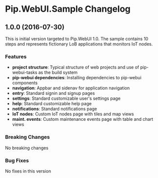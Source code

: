 # Pip.WebUI.Sample Changelog

## <a name="1.0.0"></a> 1.0.0 (2016-07-30)

This is initial version targeted to Pip.WebUI 1.0.
The sample contains 10 steps and represents fictionary LoB applications that monitors IoT nodes.

### Features
* **project structure**: Typical structure of web projects and use of pip-webui-tasks as the build system
* **pip-webui dependencies**: Installing dependencies to pip-webui components
* **navigation**: Appbar and sidenav for application navigation
* **entry**: Standard signin and signup pages
* **settings**: Standard customizable user's settings page
* **help**: Standard customizable help page
* **notifications**: Standard notifications page
* **IoT nodes**: Custom IoT nodes page with tiles and map views
* **maint. events**: Custom maintenance events page with table and chart views

### Breaking Changes
No breaking changes

### Bug Fixes
No fixes in this version
